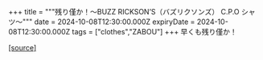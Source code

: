 +++
title = """残り僅か！～BUZZ RICKSON’S（バズリクソンズ） C.P.O シャツ～"""
date = 2024-10-08T12:30:00.000Z
expiryDate = 2024-10-08T12:30:00.000Z
tags = ["clothes","ZABOU"]
+++
早くも残り僅か！

[[source]](https://zabou.org/2024/10/08/309571/)
